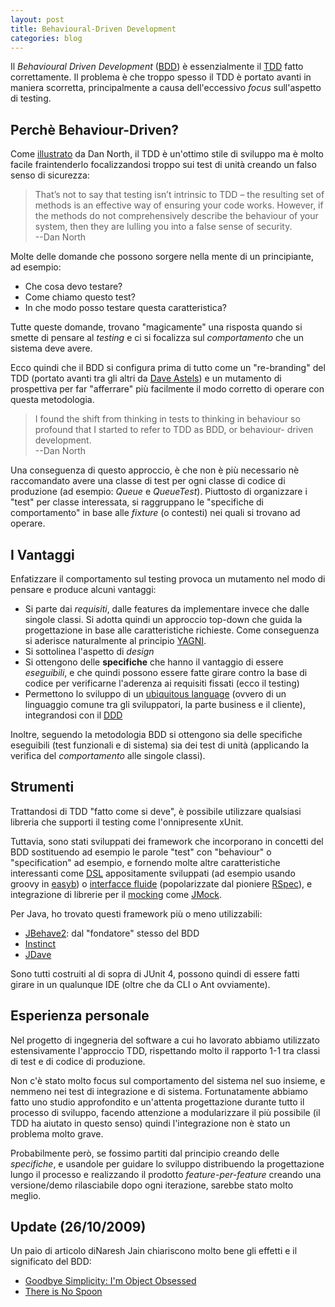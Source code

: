 ```yaml
---
layout: post
title: Behavioural-Driven Development
categories: blog
---
```


Il *Behavioural Driven Development* ([BDD][]) è essenzialmente il [TDD][] fatto correttamente. Il problema è che troppo spesso il TDD è portato avanti in maniera scorretta, principalmente a causa dell'eccessivo *focus* sull'aspetto di testing.

## Perchè Behaviour-Driven?
Come [illustrato][BDDDanNorth] da Dan North, il TDD è un'ottimo stile di sviluppo ma è molto facile fraintenderlo focalizzandosi troppo sui test di unità creando un falso senso di sicurezza:

> That’s not to say that testing isn’t intrinsic to TDD – the resulting set of methods is an effective way of ensuring your code works. However, if the methods do not comprehensively describe the behaviour of your system, then they are lulling you into a false sense of security.<br/>--Dan North

Molte delle domande che possono sorgere nella mente di un principiante, ad esempio:

 - Che cosa devo testare?
 - Come chiamo questo test?
 - In che modo posso testare questa caratteristica?
 
Tutte queste domande, trovano "magicamente" una risposta quando si smette di pensare al *testing* e ci si focalizza sul *comportamento* che un sistema deve avere.

Ecco quindi che il BDD si configura prima di tutto come un "re-branding" del TDD (portato avanti tra gli altri da [Dave Astels][introBDD]) e un mutamento di prospettiva per far "afferrare" più facilmente il modo corretto di operare con questa metodologia.

> I found the shift from thinking in tests to thinking in behaviour so profound that I started to refer to TDD as BDD, or behaviour- driven development.<br/>--Dan North

Una conseguenza di questo approccio, è che non è più necessario nè raccomandato avere una classe di test per ogni classe di codice di produzione (ad esempio: *Queue* e *QueueTest*). Piuttosto di organizzare i "test" per classe interessata, si raggruppano le "specifiche di comportamento" in base alle *fixture* (o contesti) nei quali si trovano ad operare.

## I Vantaggi
Enfatizzare il comportamento sul testing provoca un mutamento nel modo di pensare e produce alcuni vantaggi:

 - Si parte dai *requisiti*, dalle features da implementare invece che dalle singole classi. Si adotta quindi un approccio top-down che guida la progettazione in base alle caratteristiche richieste. Come conseguenza si aderisce naturalmente al principio [YAGNI][].
 - Si sottolinea l'aspetto di *design*
 - Si ottengono delle **specifiche** che hanno il vantaggio di essere *eseguibili*, e che quindi possono essere fatte girare contro la base di codice per verificarne l'aderenza ai requisiti fissati (ecco il testing)
 - Permettono lo sviluppo di un [ubiquitous language][ubiqLanguage] (ovvero di un linguaggio comune tra gli sviluppatori, la parte business e il cliente), integrandosi con il [DDD][]

Inoltre, seguendo la metodologia BDD si ottengono sia delle specifiche eseguibili (test funzionali e di sistema) sia dei test di unità (applicando la verifica del *comportamento* alle singole classi).

## Strumenti
Trattandosi di TDD "fatto come si deve", è possibile utilizzare qualsiasi libreria che supporti il testing come l'onnipresente xUnit. 

Tuttavia, sono stati sviluppati dei framework che incorporano in concetti del BDD sostituendo ad esempio le parole "test" con "behaviour" o "specification" ad esempio, e fornendo molte altre caratteristiche interessanti come [DSL](http://en.wikipedia.org/wiki/Domain-specific_language) appositamente sviluppati (ad esempio usando groovy in [easyb](http://www.easyb.org/)) o [interfacce fluide](http://martinfowler.com/bliki/FluentInterface.html) (popolarizzate dal pioniere [RSpec](http://rspec.info/)), e integrazione di librerie per il [mocking](http://en.wikipedia.org/wiki/Mock_object) come [JMock](http://www.jmock.org/).

Per Java, ho trovato questi framework più o meno utilizzabili:

 - [JBehave2](http://jbehave.org/): dal "fondatore" stesso del BDD
 - [Instinct](http://code.google.com/p/instinct/)
 - [JDave](http://www.jdave.org/)

Sono tutti costruiti al di sopra di JUnit 4, possono quindi di essere fatti girare in un qualunque IDE (oltre che da CLI o Ant ovviamente).

## Esperienza personale
Nel progetto di ingegneria del software a cui ho lavorato abbiamo utilizzato estensivamente l'approccio TDD, rispettando molto il rapporto 1-1 tra classi di test e di codice di produzione.

Non c'è stato molto focus sul comportamento del sistema nel suo insieme, e nemmeno nei test di integrazione e di sistema. Fortunatamente abbiamo fatto uno studio approfondito e un'attenta progettazione durante tutto il processo di sviluppo, facendo attenzione a modularizzare il più possibile (il TDD ha aiutato in questo senso) quindi l'integrazione non è stato un problema molto grave.

Probabilmente però, se fossimo partiti dal principio creando delle *specifiche*, e usandole per guidare lo sviluppo distribuendo la progettazione lungo il processo e realizzando il prodotto *feature-per-feature* creando una versione/demo rilasciabile dopo ogni iterazione, sarebbe stato molto meglio.

## Update (26/10/2009)
Un paio di articolo diNaresh Jain chiariscono molto bene gli effetti e il significato del BDD:

 - [Goodbye Simplicity: I'm Object Obsessed](http://blogs.agilefaqs.com/2009/10/26/goodbye-simplicity-im-object-obsessed/)
 - [There is No Spoon](http://blogs.agilefaqs.com/2009/06/15/there-is-no-spoon-objects/)

[Bdd]: http://en.wikipedia.org/wiki/Behavior_Driven_Development "Behaviour Driven Development"
[TDD]: http://en.wikipedia.org/wiki/Test_Driven_Development "Test Driven Development"
[BDDDanNorth]: http://dannorth.net/introducing-bdd "Introducing BDD"
[introBDD]: http://blog.daveastels.com/files/BDD_Intro.pdf "BDD Intro"
[YAGNI]: http://en.wikipedia.org/wiki/You_Ain%27t_Gonna_Need_It "You Aren't Gonna Need It" 
[ubiqLanguage]: http://www.c2.com/cgi/wiki?UbiquitousLanguage "Ubiquitous Language"
[DDD]: http://en.wikipedia.org/wiki/Domain-driven_design "Domain Driven Design"
